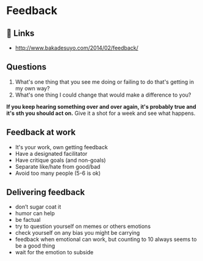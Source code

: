 # Feedback

## 🔗 Links

- http://www.bakadesuyo.com/2014/02/feedback/

## Questions

1. What's one thing that you see me doing or failing to do that's getting in my own way?
2. What's one thing I could change that would make a difference to you?

**If you keep hearing something over and over again, it's probably true and it's sth you should act on.**
Give it a shot for a week and see what happens.

## Feedback at work

- It's your work, own getting feedback
- Have a designated facilitator
- Have critique goals (and non-goals)
- Separate like/hate from good/bad
- Avoid too many people (5-6 is ok)

## Delivering feedback

- don’t sugar coat it
- humor can help
- be factual
- try to question yourself on memes or others emotions
- check yourself on any bias you might be carrying
- feedback when emotional can work, but counting to 10 always seems to be a good thing
- wait for the emotion to subside
